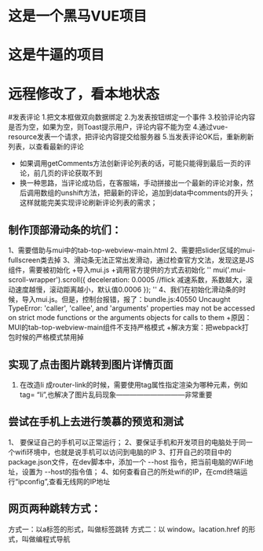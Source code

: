 # 这是一个黑马VUE项目
# 这是牛逼的项目
# 远程修改了，看本地状态

#发表评论
1.把文本框做双向数据绑定
2.为发表按钮绑定一个事件
3.校验评论内容是否为空，如果为空，则Toast提示用户，评论内容不能为空
4.通过vue-resource发表一个请求，把评论内容提交给服务器
5.当发表评论OK后，重新刷新列表，以查看最新的评论
 + 如果调用getComments方法创新评论列表的话，可能只能得到最后一页的评论，前几页的评论获取不到
 + 换一种思路，当评论成功后，在客服端，手动拼接出一个最新的评论对象，然后调用数组的unshift方法，把最新的评论，追加到data中comments的开头；这样就能完美实现评论刷新评论列表的需求；

 ## 制作顶部滑动条的坑们：
 1、需要借助与mui中的tab-top-webview-main.html
 2、需要把slider区域的mui-fullscreen类去掉
 3、滑动条无法正常出发滑动，通过检查官方文法，发现这是JS组件，需要被初始化
   +导入mui.js
   +调用官方提供的方式去初始化
   ''
   mui('.mui-scroll-wrapper').scroll({
	deceleration: 0.0005 //flick 减速系数，系数越大，滚动速度越慢，滚动距离越小，默认值0.0006
});
    ''
4、我们在初始化滑动条的时候，导入mui.js。但是，控制台报错，报了：bundle.js:40550 Uncaught TypeError: 'caller', 'callee', and 'arguments' properties may not be accessed on strict mode functions or the arguments objects for calls to them
  +原因：MUI的tab-top-webview-main组件不支持严格模式
  +解决方案：把webpack打包时候的严格模式禁用掉
 
## 实现了点击图片跳转到图片详情页面
1. 在改造li 成router-link的时候，需要使用tag属性指定渲染为哪种元素，例如 tag= “li”,也解决了图片乱码现象——————————非常重要

## 尝试在手机上去进行羡慕的预览和测试
1、 要保证自己的手机可以正常运行；
2、要保证手机和开发项目的电脑处于同一个wifi环境中，也就是说手机可以访问到电脑的IP
3、打开自己的项目中的package.json文件，在dev脚本中，添加一个 --host 指令，把当前电脑的WiFi地址，设置为 --host的指令值；
4、如何查看自己的所处wifi的IP，在cmd终端运行“ipconfig”,查看无线网的IP地址

## 网页两种跳转方式：
方式一：以a标签的形式，叫做标签跳转
方式二：以 window。lacation.href 的形式，叫做编程式导航